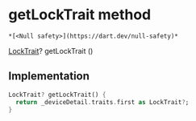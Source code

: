 


# getLockTrait method




    *[<Null safety>](https://dart.dev/null-safety)*




[LockTrait](https://yonomi.co/yonomi-sdk/LockTrait-class.html)? getLockTrait
()








## Implementation

```dart
LockTrait? getLockTrait() {
  return _deviceDetail.traits.first as LockTrait?;
}
```







